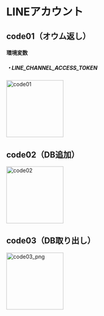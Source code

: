 # LINEアカウント
## code01（オウム返し）
#### 環境変数

##### ・LINE_CHANNEL_ACCESS_TOKEN

<img width="150" height="150" alt="code01" src="https://github.com/user-attachments/assets/55832faa-b5bc-4968-8046-971b0c0c2778" />


## code02（DB追加）

<img width="150" height="150" alt="code02" src="https://github.com/user-attachments/assets/aed06eb4-8446-4263-b37e-acbd2d3c4d5e" />

## code03（DB取り出し）

<img width="150" height="150" alt="code03_png" src="https://github.com/user-attachments/assets/f80319e3-41be-4036-8a7a-630da54cfd8c" />
